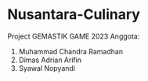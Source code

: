 # Nusantara-Culinary
Project GEMASTIK GAME 2023
Anggota:
1. Muhammad Chandra Ramadhan
2. Dimas Adrian Arifin
3. Syawal Nopyandi
